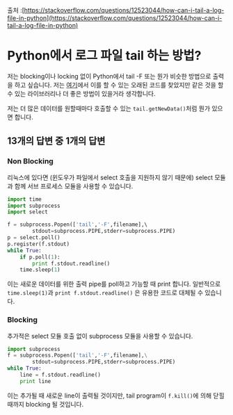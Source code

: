 출처 :[https://stackoverflow.com/questions/12523044/how-can-i-tail-a-log-file-in-python](https://stackoverflow.com/questions/12523044/how-can-i-tail-a-log-file-in-python) 

# Python에서 로그 파일 tail 하는 방법?

저는 blocking이나 locking 없이 Python에서 tail -F 또는 뭔가 비슷한 방법으로 출력을 하고 싶습니다. 저는 [여기](http://code.activestate.com/recipes/436477-filetailpy/)에서 이를 할 수 있는 오래된 코드를 찾았지만 같은 것을 할 수 있는 라이브러리나 더 좋은 방법이 있을거라 생각합니다. 

저는 더 많은 데이터를 원할때마다 호출할 수 있는 `tail.getNewData()`처럼 뭔가 있으면 합니다.

## 13개의 답변 중 1개의 답변

### Non Blocking

리눅스에 있다면 (윈도우가 파일에서 select 호출을 지원하지 않기 때문에) select 모듈과 함께 서브 프로세스 모듈을 사용할 수 있습니다.

```python
import time 
import subprocess 
import select 

f = subprocess.Popen(['tail','-F',filename],\ 
        stdout=subprocess.PIPE,stderr=subprocess.PIPE) 
p = select.poll() 
p.register(f.stdout) 
while True: 
    if p.poll(1): 
        print f.stdout.readline() 
    time.sleep(1)
```

이는 새로운 데이터를 위한 출력 pipe를 poll하고 가능할 때 print 합니다. 일반적으로 `time.sleep(1)`과 `print f.stdout.readline()` 은 유용한 코드로 대체될 수 있습니다.

### Blocking

추가적은 select 모듈 호출 없이 subprocess 모듈을 사용할 수 있습니다.

```python
import subprocess
f = subprocess.Popen(['tail','-F',filename],\
        stdout=subprocess.PIPE,stderr=subprocess.PIPE)
while True:
    line = f.stdout.readline()
    print line
```

이는 추가될 때 새로운 line이 출력될 것이지만, tail program이 `f.kill()`에 의해 닫힐 때까지 blocking 될 것입니다.
